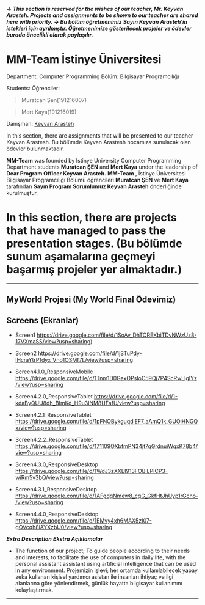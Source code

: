 ***-> This section is reserved for the wishes of our teacher, Mr. Keyvan Arasteh. Projects and assignments to be shown to our teacher are shared here with priority.
-> Bu bölüm öğretmenimiz Sayın Keyvan Arasteh'in istekleri için ayrılmıştır. Öğretmenimize gösterilecek projeler ve ödevler burada öncelikli olarak paylaşılır.***

  

# MM-Team İstinye Üniversitesi

  

  
Department: Computer Programming
Bölüm: Bilgisayar Programcılığı

  
Students:
Öğrenciler:

  

> Muratcan Şen(191216007)

  

> Mert Kaya(191216019)

  

Danışman: [ Keyvan Arasteh ](https://github.com/keyvanarasteh/)

  

  
In this section, there are assignments that will be presented to our teacher Keyvan Arastesh.
Bu bölümde Keyvan Arastesh hocamıza sunulacak olan ödevler bulunmaktadır.

  
**MM-Team** was founded by Istinye University Computer Programming Department students **Muratcan ŞEN** and **Mert Kaya** under the leadership of **Dear Program Officer Keyvan Arasteh.**
**MM-Team**  , İstinye Üniversitesi Bilgisayar Programcılığı Bölümü öğrencileri **Muratcan ŞEN** ve **Mert Kaya** tarafından **Sayın Program Sorumlumuz Keyvan Arasteh** önderliğinde kurulmuştur.

  

  

# In this section, there are projects that have managed to pass the presentation stages. (Bu bölümde sunum aşamalarına geçmeyi başarmış projeler yer almaktadır.)

***

  

## MyWorld Projesi (My World Final Ödevimiz)

## Screens (Ekranlar)

- Screen1
https://drive.google.com/file/d/1SoAv_DhTOREKbiTDvNWzUz8-17VXmaSS/view?usp=sharing)

- Screen2
https://drive.google.com/file/d/1jSTuPdy-lHcraYtrP1dyx_Vno1OSMf7L/view?usp=sharing

- Screen4.1.0_ResponsiveMobile
https://drive.google.com/file/d/1Tnm1D0GaxOPsIoC59Qj7P4ScRwLlgIYz/view?usp=sharing

- Screen4.2.0_ResponsiveTablet
https://drive.google.com/file/d/1-kdaByQUU8dh_BImKd_H9u3lNM8UFafU/view?usp=sharing

- Screen4.2.1_ResponsiveTablet
https://drive.google.com/file/d/1pFNOBykguqdlEF7_aAmQ1k_GUOiHNGQx/view?usp=sharing

- Screen4.2.2_ResponsiveTablet
https://drive.google.com/file/d/171109OXbfmPN34jt7qGrdnuiWqxK78b4/view?usp=sharing

- Screen4.3.0_ResponsiveDesktop
https://drive.google.com/file/d/1WdJ3zXXEI913FOBlLPICP3-wiRm5v3bQ/view?usp=sharing

- Screen4.3.1_ResponsiveDesktop
https://drive.google.com/file/d/1AFgdgNmew8_cgG_GkfHtJhUyp1rGcho-/view?usp=sharing

- Screen4.4.0_ResponsiveDesktop
https://drive.google.com/file/d/1EMvy4xh6MAX5zI07-gOVcqh8iAYXzbU0/view?usp=sharing


  
  
  
***Extra Description***
***Ekstra Açıklamalar***

- The function of our project; To guide people according to their needs and interests, to facilitate the use of computers in daily life, with the personal assistant assistant using artificial intelligence that can be used in any environment.
Projemizin işlevi; her ortamda kullanılabilecek yapay zeka kullanan kişisel yardımcı asistan ile insanları ihtiyaç ve ilgi alanlarına göre yönlendirmek, günlük hayatta bilgisayar kullanımını kolaylaştırmak.

  

***